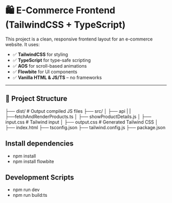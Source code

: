 # 🛍️ E-Commerce Frontend (TailwindCSS + TypeScript)

This project is a clean, responsive frontend layout for an e-commerce website. It uses:

- ✅ **TailwindCSS** for styling
- ✅ **TypeScript** for type-safe scripting
- ✅ **AOS** for scroll-based animations
- ✅ **Flowbite** for UI components
- ✅ **Vanilla HTML & JS/TS** – no frameworks

---

## 📁 Project Structure

├── dist/ # Output compiled JS files
├── src/
│ ├── api
| |   ├──fetchAndRenderProducts.ts
│ ├── showProductDetails.js
│ ├── input.css # Tailwind input
│ ├── output.css # Generated Tailwind CSS
│
├── index.html
├── tsconfig.json
├── tailwind.config.js
├── package.json

## Install dependencies
- npm install
- npm install flowbite

## Development Scripts
- npm run dev
- npm run build:ts
